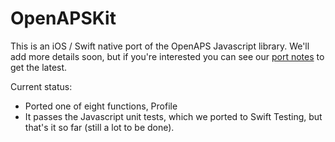 # OpenAPSKit

This is an iOS / Swift native port of the OpenAPS Javascript library. We'll add more details soon, but if you're interested you can see our [port notes](port_notes.md) to get the latest.

Current status:
- Ported one of eight functions, Profile
- It passes the Javascript unit tests, which we ported to Swift Testing, but that's it so far (still a lot to be done).
